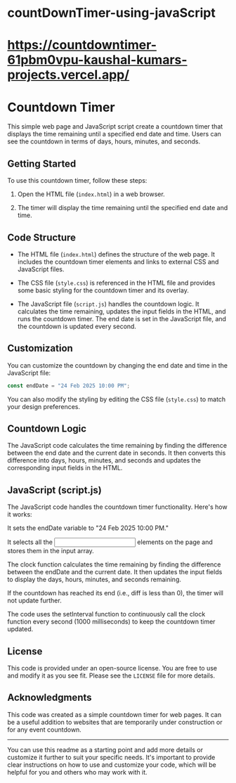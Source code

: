 # countDownTimer-using-javaScript
# https://countdowntimer-61pbm0vpu-kaushal-kumars-projects.vercel.app/

# Countdown Timer

This simple web page and JavaScript script create a countdown timer that displays the time remaining until a specified end date and time. Users can see the countdown in terms of days, hours, minutes, and seconds.

## Getting Started

To use this countdown timer, follow these steps:

1. Open the HTML file (`index.html`) in a web browser.

2. The timer will display the time remaining until the specified end date and time.

## Code Structure

- The HTML file (`index.html`) defines the structure of the web page. It includes the countdown timer elements and links to external CSS and JavaScript files.

- The CSS file (`style.css`) is referenced in the HTML file and provides some basic styling for the countdown timer and its overlay.

- The JavaScript file (`script.js`) handles the countdown logic. It calculates the time remaining, updates the input fields in the HTML, and runs the countdown timer. The end date is set in the JavaScript file, and the countdown is updated every second.

## Customization

You can customize the countdown by changing the end date and time in the JavaScript file:

```javascript
const endDate = "24 Feb 2025 10:00 PM";
```

You can also modify the styling by editing the CSS file (`style.css`) to match your design preferences.

## Countdown Logic

The JavaScript code calculates the time remaining by finding the difference between the end date and the current date in seconds. It then converts this difference into days, hours, minutes, and seconds and updates the corresponding input fields in the HTML.

## JavaScript (script.js)

The JavaScript code handles the countdown timer functionality. Here's how it works:

It sets the endDate variable to "24 Feb 2025 10:00 PM."

It selects all the <input> elements on the page and stores them in the input array.

The clock function calculates the time remaining by finding the difference between the endDate and the current date. It then updates the input fields to display the days, hours, minutes, and seconds remaining.

If the countdown has reached its end (i.e., diff is less than 0), the timer will not update further.

The code uses the setInterval function to continuously call the clock function every second (1000 milliseconds) to keep the countdown timer updated.

## License

This code is provided under an open-source license. You are free to use and modify it as you see fit. Please see the `LICENSE` file for more details.

## Acknowledgments

This code was created as a simple countdown timer for web pages. It can be a useful addition to websites that are temporarily under construction or for any event countdown.

---

You can use this readme as a starting point and add more details or customize it further to suit your specific needs. It's important to provide clear instructions on how to use and customize your code, which will be helpful for you and others who may work with it.
